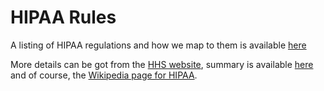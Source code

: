 # HIPAA Rules

A listing of HIPAA regulations and how we map to them is available [here](http://policy.cordatahealth.com/hipaa)

More details can be got from the [HHS website](http://www.hhs.gov/ocr/privacy), summary is available [here](http://www.hhs.gov/ocr/privacy/hipaa/understanding/summary/) and of course, the [Wikipedia page for HIPAA](http://en.wikipedia.org/wiki/Health_Insurance_Portability_and_Accountability_Act).
